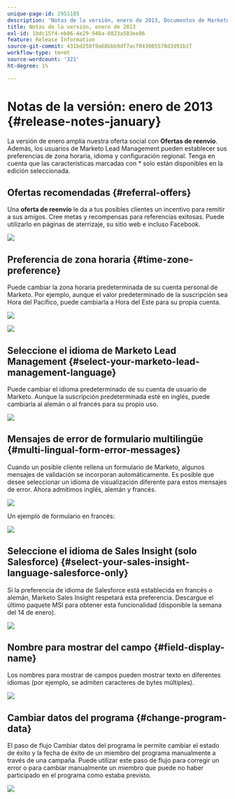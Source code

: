 ```yaml
---
unique-page-id: 2951105
description: 'Notas de la versión, enero de 2013, Documentos de Marketo: documentación del producto'
title: Notas de la versión, enero de 2013
exl-id: 1bdc15f4-eb86-4e29-948a-0823a583ee86
feature: Release Information
source-git-commit: 431bd258f9a68bbb9df7acf043085578d3d91b1f
workflow-type: tm+mt
source-wordcount: '321'
ht-degree: 1%

---
```


# Notas de la versión: enero de 2013 {#release-notes-january}

La versión de enero amplía nuestra oferta social con **Ofertas de reenvío**. Además, los usuarios de Marketo Lead Management pueden establecer sus preferencias de zona horaria, idioma y configuración regional. Tenga en cuenta que las características marcadas con &#42; solo están disponibles en la edición seleccionada.

## Ofertas recomendadas {#referral-offers}

Una **oferta de reenvío** le da a tus posibles clientes un incentivo para remitir a sus amigos. Cree metas y recompensas para referencias exitosas. Puede utilizarlo en páginas de aterrizaje, su sitio web e incluso Facebook.

![](assets/image2014-9-22-15-3a20-3a13.png)

## Preferencia de zona horaria {#time-zone-preference}

Puede cambiar la zona horaria predeterminada de su cuenta personal de Marketo. Por ejemplo, aunque el valor predeterminado de la suscripción sea Hora del Pacífico, puede cambiarla a Hora del Este para su propia cuenta.

![](assets/image2014-9-22-15-3a20-3a41.png)

![](assets/image2014-9-22-15-3a21-3a2.png)

## Seleccione el idioma de Marketo Lead Management {#select-your-marketo-lead-management-language}

Puede cambiar el idioma predeterminado de su cuenta de usuario de Marketo. Aunque la suscripción predeterminada esté en inglés, puede cambiarla al alemán o al francés para su propio uso.

![](assets/image2014-9-22-15-3a21-3a18.png)

## Mensajes de error de formulario multilingüe {#multi-lingual-form-error-messages}

Cuando un posible cliente rellena un formulario de Marketo, algunos mensajes de validación se incorporan automáticamente. Es posible que desee seleccionar un idioma de visualización diferente para estos mensajes de error. Ahora admitimos inglés, alemán y francés.

![](assets/image2014-9-22-15-3a21-3a33.png)

Un ejemplo de formulario en francés:

![](assets/image2014-9-22-15-3a22-3a2.png)

## Seleccione el idioma de Sales Insight (solo Salesforce) {#select-your-sales-insight-language-salesforce-only}

Si la preferencia de idioma de Salesforce está establecida en francés o alemán, Marketo Sales Insight respetará esta preferencia. Descargue el último paquete MSI para obtener esta funcionalidad (disponible la semana del 14 de enero).

![](assets/image2014-9-22-15-3a22-3a31.png)

## Nombre para mostrar del campo {#field-display-name}

Los nombres para mostrar de campos pueden mostrar texto en diferentes idiomas (por ejemplo, se admiten caracteres de bytes múltiples).

![](assets/image2014-9-22-15-3a22-3a56.png)

## Cambiar datos del programa {#change-program-data}

El paso de flujo Cambiar datos del programa le permite cambiar el estado de éxito y la fecha de éxito de un miembro del programa manualmente a través de una campaña. Puede utilizar este paso de flujo para corregir un error o para cambiar manualmente un miembro que puede no haber participado en el programa como estaba previsto.

![](assets/image2014-9-22-15-3a23-3a23.png)
